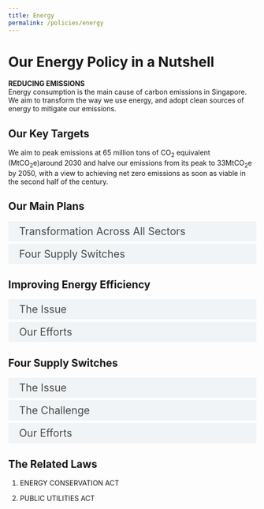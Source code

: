```yaml
---
title: Energy
permalink: /policies/energy
---
```

<style>

input {
	display: none;
}
label {
	display: block;
	padding: 8px 22px;
	margin: 0 0 5px 0;
	cursor: pointor;
	background: #F0F4F6;
	border-radius: 3px;
	color: #484848;
	transition: ease .5s;
	font-size: 1.5em;
}

label:hover {
	background: #4a96b0;
	color: #FFF;
}

.accordion-content {
	/* background: #E2E5F6; */
	padding: 10px 0px 30px 30px;
	/* border: 1px solid #484848; */
	margin: 0 0 1px 0;
	border-radius: 3px;
}

input + label + .accordion-content {
	display: none;
}

input:checked + label + .accordion-content {
	display: none;
}

input:checked + label + .accordion-content {
	display: block;
}

</style>
<!-- End of accordion -->

<div class="container">

<h1><b>Our Energy Policy in a Nutshell</b></h1>

<p><strong>REDUCING EMISSIONS</strong><br>  Energy consumption is the main cause of carbon emissions in Singapore. We aim to transform the way we use energy, and adopt clean sources of energy to mitigate our emissions.</p>

<h2 id="our-key-targets">Our Key Targets</h2>
<p>We aim to peak emissions at 65 million tons of CO<sub>2</sub> equivalent (MtCO<sub>2</sub>e)around 2030 and halve our emissions from its peak to 33MtCO<sub>2</sub>e by 2050, with a view to achieving net zero emissions as soon as viable in the second half of the century.</p>

<h2 id="our-main-plans">Our Main Plans</h2>
<div>
	<input type="checkbox" id="title1"  /><label for="title1">Transformation Across All Sectors</label>
	<div class="accordion-content">
		<p>To mitigate climate change, we need to transform the way we use energy. We are pushing for our industries to be among the best-in-class globally in terms of energy efficiency, developing super low energy buildings, promoting the use of public transport and encouraging households to conserve energy.</p>
		<p>We are also developing ways for the transport and industry sectors to competitively transit away from fossil fuels. We plan to have all vehicles running on cleaner energy by 2040, and are funding research to develop decarbonisation technologies in partnership with industry.</p>
	</div>
	<input type="checkbox" id="title2"  /><label for="title2">Four Supply Switches</label>
	<div class="accordion-content">
		<p>Harnessing the four supply switches of natural gas, solar, regional power grids, and low-carbon alternatives, together with more efficient use of energy, will allow us to overcome our energy challenges and achieve energy supply that is sustainable, affordable, and reliable.</p>
	</div>
</div>

<a id="improving-energy-efficiency"></a>

<h2>Improving Energy Efficiency</h2>
<div>
	<input type="checkbox" id="title3"  /><label for="title3">The Issue</label>
	<div class="accordion-content">
		<p>Energy is essential for our day-to-day living and powers our economy. Our energy consumption has risen as our nation develops and population grows. We must ensure that this precious resource is used wisely, to strengthen energy security and reduce our environmental impact.</p>
		<p>Improving energy efficiency may not require drastic changes in lifestyle. It can be achieved by using energy in a smarter way. This not only reduces carbon emissions, but also helps us save on our utility bills.</p>
	</div>
	<input type="checkbox" id="title4"  /><label for="title4">Our Efforts</label>
	<div class="accordion-content">
		<p><strong>Households</strong><br>  Major energy consuming household appliances must carry an energy efficiency label to allow consumers to make informed purchases. These appliances must also meet minimum energy performance standards before they can be sold in Singapore. In 2020, we launched the Climate-Friendly Household Programme to assist 1-room to 3-room HDB households to switch to more resource-efficient appliances.</p>
		<p><strong>Industries</strong><br>  The Energy Efficiency National Partnership offers resources and learning activities to help companies improve energy efficiency, and recognises those that have performed well. NEA administers an Energy Efficiency Fund (E2F) which offers grants to support measures to improve energy efficiency.</p>
		<p><strong>Public Sector</strong><br>  The public sector is taking the lead in improving energy efficiency. We have set targets for energy efficiency, and retrofitted buildings to achieve Green Mark standards. We are also greening our procurement process by purchasing energy efficient lighting, appliances and ICT equipment, as well as asking for guaranteed energy savings when contracting for retrofits of chilled-water systems.</p>
	</div>
</div>

<a id="four-supply-switches"></a>

<h2>Four Supply Switches</h2>
<div>
	<input type="checkbox" id="title5"  /><label for="title5">The Issue</label>
	<div class="accordion-content">
		<p>The use of fossil fuels to power Singapore results in carbon emissions. Clean energy sources can help us meet our energy needs while minimising our environmental impact.</p>
	</div>
	<input type="checkbox" id="title6"  /><label for="title6">The Challenge</label>
	<div class="accordion-content">
		<p>Singapore is an ‘alternative energy-disadvantaged’ country, as recognised under the United Nations Framework Convention on Climate Change (UNFCCC). Our small land area, location and other physical attributes make it hard for us to adopt alternative energy sources such as hydroelectricity, wind energy and geothermal energy. Solar power is the most viable option, and we have increased our use of solar energy in recent years. Nonetheless, it is limited by factors such as space constraints, cloud cover and humidity.</p>
	</div>
	<input type="checkbox" id="title7"  /><label for="title7">Our Efforts</label>
	<div class="accordion-content">
		<p>Our goal is to build a sustainable future energy mix by harnessing the four supply switches of natural gas, solar, regional power grids, and emerging low-carbon alternatives.</p>
		<p>We have set a target to deploy at least 2 GWp of solar by 2030. This will meet around 10% of peak daily electricity demand today, enough to power around 350,000 households in Singapore. We are pursuing innovative approaches to solar deployment to overcome our space constraints, such as deploying floating solar photovoltaic (PV) systems on our reservoirs and offshore waters. This includes Singapore’s first large-scale floating solar PV system of 60 MWp at Tengeh Reservoir, which will be one of the world’s largest upon completion in 2021. It will generate enough energy to meet the daily needs of Singapore’s waterworks.</p>
		<p>To enable longer-term decarbonisation, we are exploring the use of emerging low-carbon solutions. These include carbon capture, utilisation and storage (CCUS) and low-carbon hydrogen.</p>
	</div>
</div>

<h2>The Related Laws</h2>
<ol>
	<li><p>ENERGY CONSERVATION ACT</p>
	</li>
	<li><p>PUBLIC UTILITIES ACT</p>
	</li>
</ol>
